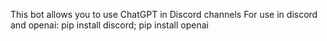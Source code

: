 This bot allows you to use ChatGPT in Discord channels
For use in discord and openai: pip install discord; pip install openai
